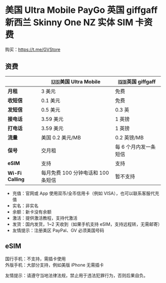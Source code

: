 # 美国 Ultra Mobile PayGo 英国 giffgaff 新西兰 Skinny One NZ 实体 SIM 卡资费

购买：https://t.me/GVStore

## 资费

|   |  🇺🇸美国 Ultra Mobile | 🇬🇧英国 giffgaff|
|  ----  | ----  |----  | 
|  **月租**  | 3 美元 |免费  | 
|  **收短信**|   0.1 美元   |免费  | 
|  **发短信** |   0.5 美元   |0.3 英 | 
| **接电话** | 3.59 美元    |1 英镑  |
| **打电话** | 3.59 美元    |1 英镑  |
|**流量**|美国 0.2 美元/MB|0.2 英镑/MB|
|**保号**|交月租|每 6 个月内发一条短信|
|**eSIM**|支持|支持|
|**Wi-Fi Calling**|每月免费 100 分钟电话和 100 条短信|暂不支持|

- 充值：官网或 App 使用双币/全币信用卡（例如 VISA），也可以联系客服代充值
- 实名：非实名
- 余额：新卡没有余额
- 激活：提供激活教程，支持代激活
- 发货：国内发货，1~2 天收到（如果手机支持 eSIM，支持远程转，无需邮寄）
- 友情提示：注册美区 PayPal、GV 必须美国号码

## eSIM
国行手机：不支持，需插卡使用\
外版手机：大部分支持，例如美版 iPhone 无需插卡



友情提示：请遵守当地法律法规，禁止用于违法犯罪行为，否则后果自负。
